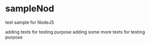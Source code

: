 # sampleNod
test sample for NodeJS

adding texts for testing purpose
adding some more texts for testing purpose
 
